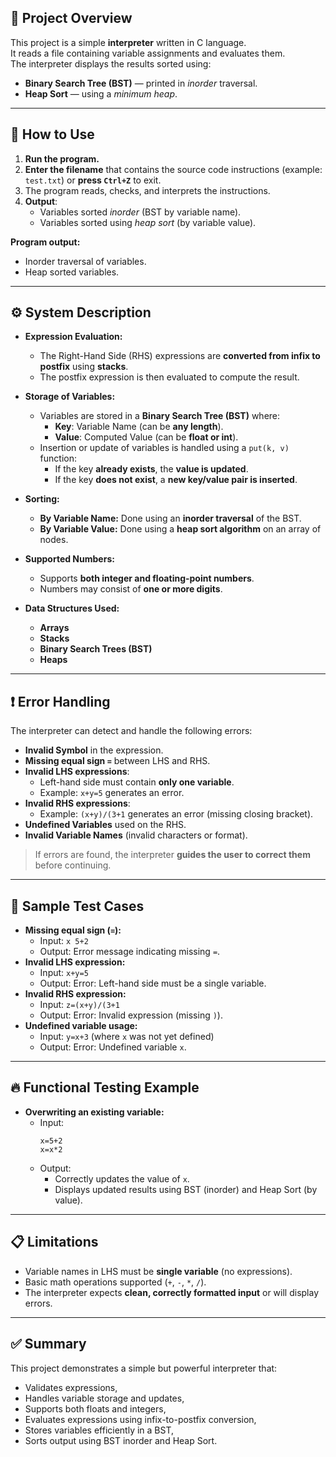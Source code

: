 

## 📖 Project Overview
This project is a simple **interpreter** written in C language.  
It reads a file containing variable assignments and evaluates them.  
The interpreter displays the results sorted using:
- **Binary Search Tree (BST)** — printed in *inorder* traversal.
- **Heap Sort** — using a *minimum heap*.

---

## 🚀 How to Use
1. **Run the program.**
2. **Enter the filename** that contains the source code instructions (example: `test.txt`) or **press `Ctrl+Z`** to exit.
3. The program reads, checks, and interprets the instructions.
4. **Output**:
   - Variables sorted *inorder* (BST by variable name).
   - Variables sorted using *heap sort* (by variable value).


**Program output:**
- Inorder traversal of variables.
- Heap sorted variables.

---

## ⚙️ System Description

- **Expression Evaluation:**
  - The Right-Hand Side (RHS) expressions are **converted from infix to postfix** using **stacks**.
  - The postfix expression is then evaluated to compute the result.

- **Storage of Variables:**
  - Variables are stored in a **Binary Search Tree (BST)** where:
    - **Key**: Variable Name (can be **any length**).
    - **Value**: Computed Value (can be **float or int**).
  - Insertion or update of variables is handled using a `put(k, v)` function:
    - If the key **already exists**, the **value is updated**.
    - If the key **does not exist**, a **new key/value pair is inserted**.

- **Sorting:**
  - **By Variable Name:** Done using an **inorder traversal** of the BST.
  - **By Variable Value:** Done using a **heap sort algorithm** on an array of nodes.

- **Supported Numbers:**
  - Supports **both integer and floating-point numbers**.
  - Numbers may consist of **one or more digits**.

- **Data Structures Used:**
  - **Arrays**
  - **Stacks**
  - **Binary Search Trees (BST)**
  - **Heaps**

---

## ❗ Error Handling
The interpreter can detect and handle the following errors:
- **Invalid Symbol** in the expression.
- **Missing equal sign `=`** between LHS and RHS.
- **Invalid LHS expressions**:
  - Left-hand side must contain **only one variable**.
  - Example: `x+y=5` generates an error.
- **Invalid RHS expressions**:
  - Example: `(x+y)/(3+1` generates an error (missing closing bracket).
- **Undefined Variables** used on the RHS.
- **Invalid Variable Names** (invalid characters or format).

> If errors are found, the interpreter **guides the user to correct them** before continuing.

---

## 🧪 Sample Test Cases

- **Missing equal sign (`=`):**
  - Input: `x 5+2`
  - Output: Error message indicating missing `=`.
- **Invalid LHS expression:**
  - Input: `x+y=5`
  - Output: Error: Left-hand side must be a single variable.
- **Invalid RHS expression:**
  - Input: `z=(x+y)/(3+1`
  - Output: Error: Invalid expression (missing `)`).
- **Undefined variable usage:**
  - Input: `y=x+3` (where `x` was not yet defined)
  - Output: Error: Undefined variable `x`.

---

## 🔥 Functional Testing Example
- **Overwriting an existing variable:**
  - Input:
    ```
    x=5+2
    x=x*2
    ```
  - Output:
    - Correctly updates the value of `x`.
    - Displays updated results using BST (inorder) and Heap Sort (by value).

---

## 📋 Limitations
- Variable names in LHS must be **single variable** (no expressions).
- Basic math operations supported (`+`, `-`, `*`, `/`).
- The interpreter expects **clean, correctly formatted input** or will display errors.

---

## ✅ Summary
This project demonstrates a simple but powerful interpreter that:
- Validates expressions,
- Handles variable storage and updates,
- Supports both floats and integers,
- Evaluates expressions using infix-to-postfix conversion,
- Stores variables efficiently in a BST,
- Sorts output using BST inorder and Heap Sort.

